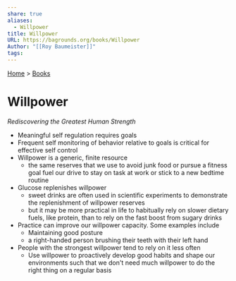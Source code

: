 ```yaml
---
share: true
aliases:
  - Willpower
title: Willpower
URL: https://bagrounds.org/books/Willpower
Author: "[[Roy Baumeister]]"
tags: 
---
```

[Home](../index.md) > [Books](./index.md)  
# Willpower  
_Rediscovering the Greatest Human Strength_  
  
- Meaningful self regulation requires goals  
- Frequent self monitoring of behavior relative to goals is critical for effective self control  
- Willpower is a generic, finite resource  
  - the same reserves that we use to avoid junk food or pursue a fitness goal fuel our drive to stay on task at work or stick to a new bedtime routine  
- Glucose replenishes willpower  
  - sweet drinks are often used in scientific experiments to demonstrate the replenishment of willpower reserves  
  - but it may be more practical in life to habitually rely on slower dietary fuels, like protein, than to rely on the fast boost from sugary drinks  
- Practice can improve our willpower capacity. Some examples include  
  - Maintaining good posture  
  - a right-handed person brushing their teeth with their left hand  
- People with the strongest willpower tend to rely on it less often  
  - Use willpower to proactively develop good habits and shape our environments such that we don't need much willpower to do the right thing on a regular basis  
